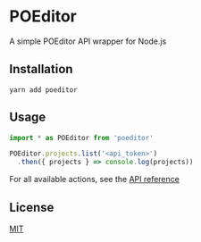 # POEditor

A simple POEditor API wrapper for Node.js

## Installation

```
yarn add poeditor
```

## Usage

```ts
import * as POEditor from 'poeditor'

POEditor.projects.list('<api_token>')
  .then({ projects } => console.log(projects))
```

For all available actions, see the [API reference](https://poeditor.com/docs/api)

## License
[MIT](https://choosealicense.com/licenses/mit/)